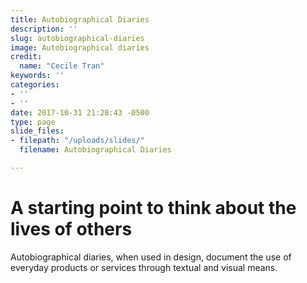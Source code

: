 ```yaml
---
title: Autobiographical Diaries
description: ''
slug: autobiographical-diaries
image: Autobiographical diaries
credit:
  name: "Cecile Tran"
keywords: ''
categories:
- ''
- ''
date: 2017-10-31 21:28:43 -0500
type: page
slide_files:
- filepath: "/uploads/slides/"
  filename: Autobiographical Diaries

---
```

# A starting point to think about the lives of others

Autobiographical diaries, when used in design, document the use of everyday products or services through textual and visual means.
